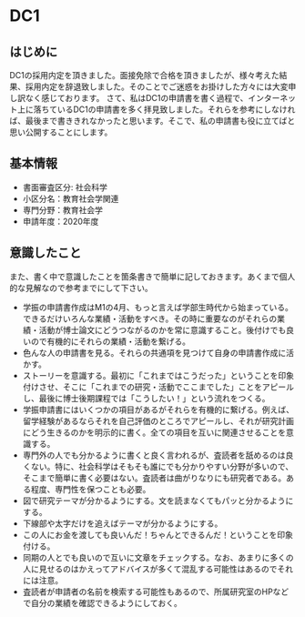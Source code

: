 # DC1

## はじめに
DC1の採用内定を頂きました。面接免除で合格を頂きましたが、様々考えた結果、採用内定を辞退致しました。そのことでご迷惑をお掛けした方々には大変申し訳なく感じております。
さて、私はDC1の申請書を書く過程で、インターネット上に落ちているDC1の申請書を多く拝見致しました。それらを参考にしなければ、最後まで書ききれなかったと思います。そこで、私の申請書も役に立てばと思い公開することにします。

## 基本情報
- 書面審査区分: 社会科学
- 小区分名：教育社会学関連
- 専門分野：教育社会学
- 申請年度：2020年度

## 意識したこと
また、書く中で意識したことを箇条書きで簡単に記しておきます。あくまで個人的な見解なので参考までにして下さい。

- 学振の申請書作成はM1の4月、もっと言えば学部生時代から始まっている。できるだけいろんな業績・活動をすべき。その時に重要なのがそれらの業績・活動が博士論文にどうつながるのかを常に意識すること。後付けでも良いので有機的にそれらの業績・活動を繋げる。
- 色んな人の申請書を見る。それらの共通項を見つけて自身の申請書作成に活かす。
- ストーリーを意識する。最初に「これまではこうだった」ということを印象付けさせ、そこに「これまでの研究・活動でここまでした」ことをアピールし、最後に博士後期課程では「こうしたい！」という流れをつくる。
- 学振申請書にはいくつかの項目があるがそれらを有機的に繋げる。例えば、留学経験があるならそれを自己評価のところでアピールし、それが研究計画にどう生きるのかを明示的に書く。全ての項目を互いに関連させることを意識する。
- 専門外の人でも分かるように書くと良く言われるが、査読者を舐めるのは良くない。特に、社会科学はそもそも誰にでも分かりやすい分野が多いので、そこまで簡単に書く必要はない。査読者は曲がりなりにも研究者である。ある程度、専門性を保つことも必要。
- 図で研究テーマが分かるようにする。文を読まなくてもパッと分かるようにする。
- 下線部や太字だけを追えばテーマが分かるようにする。
- この人にお金を渡しても良いんだ！ちゃんとできるんだ！ということを印象付ける。
- 同期の人とでも良いので互いに文章をチェックする。なお、あまりに多くの人に見せるのはかえってアドバイスが多くて混乱する可能性はあるのでそれには注意。
- 査読者が申請者の名前を検索する可能性もあるので、所属研究室のHPなどで自分の業績を確認できるようにしておく。

